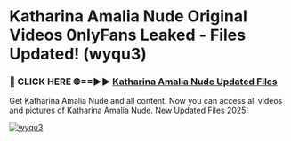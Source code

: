 # Katharina Amalia Nude Original Videos 0nlyFans Leaked - Files Updated! (wyqu3)

<h3>🔴 CLICK HERE 🌐==►► <a href="https://tinyurl.com/52m3yx9h" rel="nofollow">Katharina Amalia Nude Updated Files</a></h3>

Get Katharina Amalia Nude and all content. Now you can access all videos and pictures of Katharina Amalia Nude. New Updated Files 2025!

[![wyqu3](https://i.imgur.com/TnHtlc8.gif)](https://tinyurl.com/52m3yx9h)
